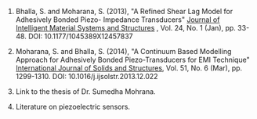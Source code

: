 1.	Bhalla, S. and Moharana, S. (2013), "A Refined Shear Lag Model for Adhesively Bonded Piezo- Impedance Transducers" <u>Journal of Intelligent Material Systems and Structures</u> , Vol. 24, No. 1 (Jan), pp. 33-48. DOI: 10.1177/1045389X12457837

2.	Moharana, S. and Bhalla, S. (2014), "A Continuum Based Modelling Approach for Adhesively Bonded Piezo-Transducers for EMI Technique" <u>International Journal of Solids and Structures</u>, Vol. 51, No. 6 (Mar), pp. 1299-1310. DOI: 10.1016/j.ijsolstr.2013.12.022 

3.	Link to the thesis of Dr. Sumedha Mohrana.

4.	Literature on piezoelectric sensors.

